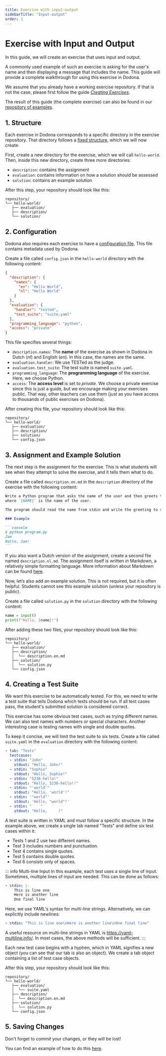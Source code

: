 ```yaml
---
title: Exercise with input-output
sidebarTitle: "Input-output"
order: 1
---
```


# Exercise with Input and Output

In this guide, we will create an exercise that uses input and output.

A commonly used example of such an exercise is asking for the user's name and then displaying a message that includes the name.
This guide will provide a complete walkthrough for using this exercise in Dodona.

We assume that you already have a working exercise repository.
If that is not the case, please first follow the guide [_Creating Exercises_](/en/guides/exercises/creating-exercises/introduction/).

The result of this guide (the complete exercise) can also be found in our [repository of examples](https://github.com/dodona-edu/example-exercises/tree/master/tested/input-output/).

## 1. Structure

Each exercise in Dodona corresponds to a specific directory in the exercise repository.
That directory follows a [fixed structure](/en/references/exercise-directory-structure), which we will now create.

First, create a new directory for the exercise, which we will call `hello-world`.
Then, inside this new directory, create three more directories:
- `description`: contains the assignment
- `evaluation`: contains information on how a solution should be assessed
- `solution`: contains an example solution

After this step, your repository should look like this:

```
repository/
└── hello-world/
   ├── evaluation/
   ├── description/
   └── solution/
```

## 2. Configuration

Dodona also requires each exercise to have a [configuration file](/en/references/exercise-config).
This file contains metadata used by Dodona.

Create a file called `config.json` in the `hello-world` directory with the following content:

```json
{
  "description": {
    "names": {
      "en": "Hello World",
      "nl": "Hello World"
    }
  },
  "evaluation": {
    "handler": "tested",
    "test_suite": "suite.yaml"
  },
  "programming_language": "python",
  "access": "private"
}
```

This file specifies several things:

- `description.names`: The **name** of the exercise as shown in Dodona in Dutch (_nl_) and English (_en_). In this case, the names are the same.
- `evaluation.handler`: We use TESTed as the judge.
- `evaluation.test_suite`: The test suite is named `suite.yaml`.
- `programming_language`: The **programming language** of the exercise. Here, we choose Python.
- `access`: The **access level** is set to _private_. We choose a private exercise since this is just a guide, but we encourage making your exercises public. That way, other teachers can use them (just as you have access to thousands of public exercises on Dodona).

After creating this file, your repository should look like this:

```
repository/
└── hello-world/
   ├── evaluation/
   ├── description/
   ├── solution/
   └── config.json
```

## 3. Assignment and Example Solution

The next step is the assignment for the exercise.
This is what students will see when they attempt to solve the exercise, and it tells them what to do.

Create a file called `description.en.md` in the `description` directory of the exercise with the following content:

````markdown
Write a Python program that asks the name of the user and then greets the user with the sentence `Hallo, [NAME]!`,
where `[NAME]` is the name of the user.

The program should read the name from stdin and write the greeting to stdout.

### Example

```console
$ python program.py
Jan
Hallo, Jan!
```
````

If you also want a Dutch version of the assignment, create a second file named `description.nl.md`.
The assignment itself is written in Markdown, a relatively simple formatting language. More information about Markdown can be found [here](/en/references/exercise-description).

Now, let’s also add an example solution.
This is not required, but it is often helpful.
Students cannot see this example solution (unless your repository is public).

Create a file called `solution.py` in the `solution` directory with the following content:

```python
name = input()
print(f"Hallo, {name}!")
```

After adding these two files, your repository should look like this:

```
repository/
└── hello-world/
   ├── evaluation/
   ├── description/
   |  └── description.en.md
   ├── solution/
   |  └── solution.py
   └── config.json
```

## 4. Creating a Test Suite

We want this exercise to be automatically tested.
For this, we need to write a test suite that tells Dodona which tests should be run.
If all test cases pass, the student's submitted solution is considered correct.

This exercise has some obvious test cases, such as trying different names.
We can also test names with numbers or special characters.
Another interesting case is testing names with single and double quotes.

To keep it concise, we will limit the test suite to six tests.
Create a file called `suite.yaml` in the `evaluation` directory with the following content:

```yaml
- tab: "Tests"
  testcases:
  - stdin: "John"
    stdout: "Hello, John!"
  - stdin: "Sophie"
    stdout: "Hello, Sophie!"
  - stdin: "5236-hello!"
    stdout: "Hello, 5236-hello!!"
  - stdin: "'world'"
    stdout: "Hello, 'world'!"
  - stdin: '"world"'
    stdout: 'Hello, "world"!'
  - stdin: "    "
    stdout: "Hello,     !"
```

A test suite is written in YAML and must follow a specific structure.
In the example above, we create a single tab named "Tests" and define six test cases within it:
- Tests 1 and 2 use two different names.
- Test 3 includes numbers and punctuation.
- Test 4 contains single quotes.
- Test 5 contains double quotes.
- Test 6 consists only of spaces.

::: info Multi-line Input
In this example, each test uses a single line of input.
Sometimes, multiple lines of input are needed.
This can be done as follows:

```yaml
- stdin: |-
    This is line one
    Here is another line
    One final line
```
Here, we use YAML's syntax for multi-line strings.
Alternatively, we can explicitly include newlines:

```yaml
- stdin: "This is line one\nHere is another line\nOne final line"
```

A useful resource on multi-line strings in YAML is <https://yaml-multiline.info/>.
In most cases, the above methods will be sufficient.
:::

Each new test case begins with a hyphen, which in YAML signifies a new object (you can see that our tab is also an object).
We create a tab object containing a list of test case objects.

After this step, your repository should look like this:

```
repository/
└── hello-world/
   ├── evaluation/
   |  └── suite.yaml
   ├── description/
   |  └── description.en.md
   ├── solution/
   |  └── solution.py
   └── config.json
```

## 5. Saving Changes

Don't forget to _commit_ your changes, or they will be lost!

You can find an example of how to do this [here](/en/guides/exercises/creating-exercises/exercise/#_5-saving-changes).


